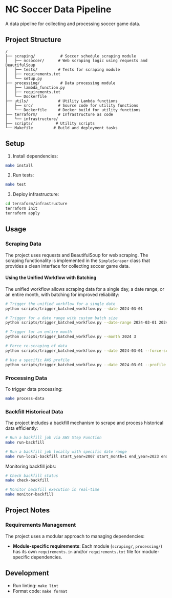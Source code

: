 # NC Soccer Data Pipeline

A data pipeline for collecting and processing soccer game data.

## Project Structure

```
/
├── scraping/           # Soccer schedule scraping module
│   ├── ncsoccer/      # Web scraping logic using requests and BeautifulSoup
│   ├── tests/         # Tests for scraping module
│   ├── requirements.txt
│   └── setup.py
├── processing/         # Data processing module
│   ├── lambda_function.py
│   ├── requirements.txt
│   └── Dockerfile
├── utils/             # Utility Lambda functions
│   ├── src/           # Source code for utility functions
│   └── Dockerfile     # Docker build for utility functions
├── terraform/         # Infrastructure as code
│   └── infrastructure/
├── scripts/          # Utility scripts
└── Makefile         # Build and deployment tasks
```

## Setup

1. Install dependencies:
```bash
make install
```

2. Run tests:
```bash
make test
```

3. Deploy infrastructure:
```bash
cd terraform/infrastructure
terraform init
terraform apply
```

## Usage

### Scraping Data

The project uses requests and BeautifulSoup for web scraping. The scraping functionality is implemented in the `SimpleScraper` class that provides a clean interface for collecting soccer game data.

#### Using the Unified Workflow with Batching

The unified workflow allows scraping data for a single day, a date range, or an entire month, with batching for improved reliability:

```bash
# Trigger the unified workflow for a single date
python scripts/trigger_batched_workflow.py --date 2024-03-01

# Trigger for a date range with custom batch size
python scripts/trigger_batched_workflow.py --date-range 2024-03-01 2024-03-31 --batch-size 5

# Trigger for an entire month
python scripts/trigger_batched_workflow.py --month 2024 3

# Force re-scraping of data
python scripts/trigger_batched_workflow.py --date 2024-03-01 --force-scrape

# Use a specific AWS profile
python scripts/trigger_batched_workflow.py --date 2024-03-01 --profile your-profile-name
```

### Processing Data

To trigger data processing:
```bash
make process-data
```

### Backfill Historical Data

The project includes a backfill mechanism to scrape and process historical data efficiently:

```bash
# Run a backfill job via AWS Step Function
make run-backfill

# Run a backfill job locally with specific date range
make run-local-backfill start_year=2007 start_month=1 end_year=2023 end_month=12
```

Monitoring backfill jobs:
```bash
# Check backfill status
make check-backfill

# Monitor backfill execution in real-time
make monitor-backfill
```

## Project Notes

### Requirements Management

The project uses a modular approach to managing dependencies:

- **Module-specific requirements**: Each module (`scraping/`, `processing/`) has its own `requirements.in` and/or `requirements.txt` file for module-specific dependencies.

## Development

- Run linting: `make lint`
- Format code: `make format`